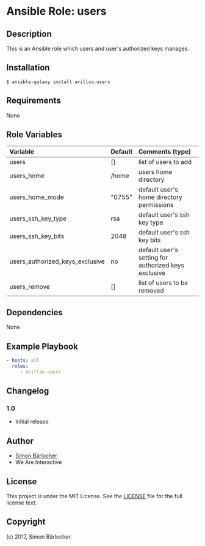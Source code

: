 # Ansible Role: users

## Description

This is an Ansible role which users and user's authorized keys manages.

## Installation

```
$ ansible-galaxy install arillso.users
```

## Requirements

None

## Role Variables

| Variable             | Default     | Comments (type)                                   |
| :---                 | :---        | :---                                              |
| users | [] | list of users to add |
| users_home | /home |  users home directory |
| users_home_mode | "0755" | default user's home directory permissions |
| users_ssh_key_type | rsa | default user's ssh key type |
| users_ssh_key_bits | 2048 | default user's ssh key bits |
| users_authorized_keys_exclusive | no |  default user's setting for authorized keys exclusive |
| users_remove | [] | list of users to be removed |

## Dependencies

None

## Example Playbook

```yml
- hosts: all
  roles:
     - arillso.users
```

## Changelog

### 1.0

* Initial release

## Author

* [Simon Bärlocher](https://sbaerlocher.ch)
* We Are Interactive
 
## License

This project is under the MIT License. See the [LICENSE](https://sbaerlo.ch/licence) file for the full license text.

## Copyright

(c) 2017, Simon Bärlocher